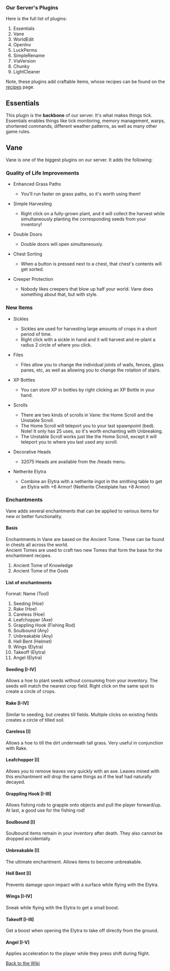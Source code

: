 <link rel="stylesheet" href="/MinecraftServer/assets/css/light-darkmode.css">

### Our Server's Plugins

Here is the full list of plugins:  
1. Essentials  
2. Vane  
3. WorldEdit  
4. OpenInv
5. LuckPerms
6. SimpleRename
7. ViaVersion
8. Chunky
9. LightCleaner

Note, these plugins add craftable items, whose recipes can be found on the [recipes](/MinecraftServer/Wiki/recipes) page.


## Essentials
This plugin is the **backbone** of our server. It's what makes things tick.  
Essentials enables things like tick monitoring, memory management, warps, shortened commands, different weather patterns, as well as many other game rules.

## Vane
Vane is one of the biggest plugins on our server. It adds the following:  

### Quality of Life Improvements  
- Enhanced Grass Paths  
  - You'll run faster on grass paths, so it's worth using them!  

- Simple Harvesting  
  - Right click on a fully-grown plant, and it will collect the harvest while simultaneously planting the corresponding seeds from your inventory!  

- Double Doors  
  - Double doors will open simultaneously.  

- Chest Sorting
  - When a button is pressed next to a chest, that chest's contents will get sorted.    

- Creeper Protection
  - Nobody likes creepers that blow up half your world. Vane does something about that, but with style.  

### New Items

- Sickles
  - Sickles are used for harvesting large amounts of crops in a short period of time.  
  - Right click with a sickle in hand and it will harvest and re-plant a radius 2 circle of where you click.   

- Files
  - Files allow you to change the individual joints of walls, fences, glass panes, etc, as well as allowing you to change the rotation of stairs.  

- XP Bottles  
  - You can store XP in bottles by right clicking an XP Bottle in your hand.  

- Scrolls
  - There are two kinds of scrolls in Vane: the Home Scroll and the Unstable Scroll.  
  - The Home Scroll will teleport you to your last spawnpoint (bed). Note! It only has 25 uses, so it's worth enchanting with Unbreaking.  
  - The Unstable Scroll works just like the Home Scroll, except it will teleport you to where you last used any scroll.  

- Decorative Heads  
  - 32075 Heads are available from the /heads menu.  

- Netherite Elytra  
  - Combine an Elytra with a netherite ingot in the smithing table to get an Elytra with +6 Armor! (Netherite Chestplate has +8 Armor)  


### Enchantments
Vane adds several enchantments that can be applied to various items for new or better functionality.

#### Basis
Enchantments in Vane are based on the Ancient Tome. These can be found in chests all across the world.  
Ancient Tomes are used to craft two new Tomes that form the base for the enchantment recipes.  
1. Ancient Tome of Knowledge
2. Ancient Tome of the Gods

#### List of enchantments  
Format: Name (Tool)  

1. Seeding (Hoe)  
2. Rake (Hoe)
3. Careless (Hoe)
4. Leafchopper (Axe)
5. Grappling Hook (Fishing Rod)
6. Soulbound (Any)
7. Unbreakable (Any)
8. Hell Bent (Helmet)
9. Wings (Elytra)
10. Takeoff (Elytra)
11. Angel (Elytra)

#### Seeding [I-IV]
Allows a hoe to plant seeds without consuming from your inventory. The seeds will match the nearest crop field. Right click on the same spot to create a circle of crops.

#### Rake [I-IV]
Similar to seeding, but creates till fields. Multiple clicks on existing fields creates a circle of tilled soil.

#### Careless [I]
Allows a hoe to till the dirt underneath tall grass. Very useful in conjunction with Rake.

#### Leafchopper [I]
Allows you to remove leaves very quickly with an axe. Leaves mined with this enchantment will drop the same things as if the leaf had naturally decayed.

#### Grappling Hook [I-III]
Allows fishing rods to grapple onto objects and pull the player forward/up. At last, a good use for the fishing rod!

#### Soulbound [I]
Soulbound items remain in your inventory after death. They also cannot be dropped accidentally.

#### Unbreakable [I]
The ultimate enchantment. Allows items to become unbreakable.

#### Hell Bent [I]
Prevents damage upon impact with a surface while flying with the Elytra.

#### Wings [I-IV]
Sneak while flying with the Elytra to get a small boost.

#### Takeoff [I-III]
Get a boost when opening the Elytra to take off directly from the ground.

#### Angel [I-V]
Applies acceleration to the player while they press shift during flight.





[Back to the Wiki](/MinecraftServer/wiki)
